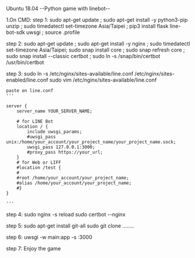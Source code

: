 Ubuntu 18.04
--Python game with linebot--

1.On CMD:
step 1:
    sudo apt-get update ;
    sudo apt-get install -y python3-pip unzip ;
    sudo timedatectl set-timezone Asia/Taipei ;
    pip3 install flask line-bot-sdk uwsgi ;
    source .profile 

step 2:
    sudo apt-get update ;
    sudo apt-get install -y nginx ;
    sudo timedatectl set-timezone Asia/Taipei; 
    sudo snap install core ;
    sudo snap refresh core ;
    sudo snap install --classic certbot ;
    sudo ln -s /snap/bin/certbot /usr/bin/certbot

step 3:
    sudo ln -s /etc/nginx/sites-available/line.conf /etc/nginx/sites-enabled/line.conf
    sudo vim /etc/nginx/sites-available/line.conf

    paste on line.conf
    '''

    server {
        server_name YOUR_SERVER_NAME;

        # for LINE Bot
        location / {
            include uwsgi_params;
            #uwsgi_pass unix:/home/your_account/your_project_name/your_project_name.sock;
            uwsgi_pass 127.0.0.1:3000;
            #proxy_pass https://your_url;
        }
        # for Web or LIFF
        #location /test {
        #   
        #root /home/your_account/your_project_name;
        #alias /home/your_account/your_project_name;
        #}
    }

    '''

step 4:
    sudo nginx -s reload
    sudo certbot --nginx
    
step 5:
    sudo apt-get install git-all
    sudo git clone ........
    
step 6:
    uwsgi -w main:app -s :3000
    
step 7: 
    Enjoy the game

